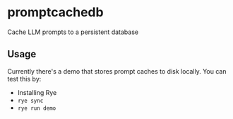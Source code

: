# promptcachedb

Cache LLM prompts to a persistent database

## Usage

Currently there's a demo that stores prompt caches to disk locally. You
can test this by:

- Installing Rye
- `rye sync`
- `rye run demo`
